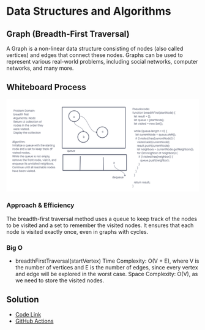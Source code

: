 # Data Structures and Algorithms

## Graph (Breadth-First Traversal)

A Graph is a non-linear data structure consisting of nodes (also called vertices) and edges that connect these nodes. Graphs can be used to represent various real-world problems, including social networks, computer networks, and many more.

## Whiteboard Process

![bfs](./bfs.png)

### Approach & Efficiency

The breadth-first traversal method uses a queue to keep track of the nodes to be visited and a set to remember the visited nodes. It ensures that each node is visited exactly once, even in graphs with cycles.

### Big O

- breadthFirstTraversal(startVertex)
  Time Complexity: O(V + E), where V is the number of vertices and E is the number of edges, since every vertex and edge will be explored in the worst case.
  Space Complexity: O(V), as we need to store the visited nodes.

## Solution

- [Code Link](./index.js)
- [GitHub Actions](https://github.com/KatKho/data-structures-and-algorithms/actions)
